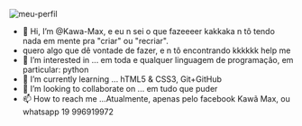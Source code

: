 ![meu-perfil](https://user-images.githubusercontent.com/109605145/182044881-5411f807-d247-4b18-a362-11a9cce6b953.png)

- 👋 Hi, I’m @Kawa-Max, e eu n sei o que fazeeeer kakkaka n tô tendo nada em mente pra "criar" ou "recriar". 
- quero algo que dê vontade de fazer, e n tô encontrando kkkkkk help me
- 👀 I’m interested in ... em toda e qualquer linguagem de programação, em particular: python
- 🌱 I’m currently learning  ...  hTML5 & CSS3, Git+GitHub
- 💞️ I’m looking to collaborate on ... em tudo que puder
- 📫 How to reach me ...Atualmente, apenas pelo facebook Kawã Max, ou whatsapp 19 996919972

<!---
Kawa-Max/Kawa-Max is a ✨ special ✨ repository because its `README.md` (this file) appears on your GitHub profile.
You can click the Preview link to take a look at your changes.
--->

